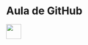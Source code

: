 # Aula de GitHub
<img src="https://cdn.jsdelivr.net/gh/devicons/devicon/icons/git/git-original.svg" width="40" height="40"/>
